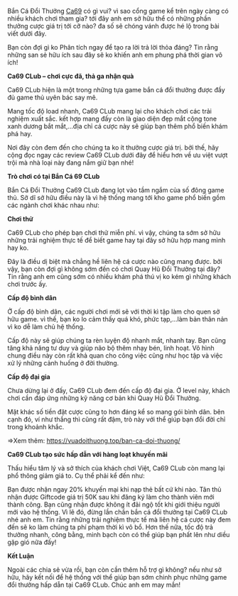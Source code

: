 Bắn Cá Đổi Thưởng <a href="https://vuadoithuong.top/ca69/
">Ca69</a> có gì vui? vì sao cổng game kể trên ngày càng có nhiều khách chơi tham gia? tới đây anh em sở hữu thể có những phần thưởng cược giá trị tới cỡ nào? đa số sẽ chóng vánh được hé lộ trong bài viết dưới đây.

Bạn còn đợi gì ko Phân tích ngay để tạo ra lời trả lời thỏa đáng? Tin rằng những san sẻ hữu ích sau đây sẽ ko khiến anh em phung phá thời gian vô ích!

<b>Ca69 CLub – chơi cực đã, thả ga nhận quà</b>

Ca69 CLub hiện là một trong những tựa game bắn cá đổi thưởng được đầy đủ game thủ uyên bác say mê.

Mang tốc độ load nhanh, Ca69 CLub mang lại cho khách chơi các trải nghiệm xuất sắc. kết hợp mang đấy còn là giao diện đẹp mắt cộng tone xanh dương bắt mắt,…địa chỉ cá cược này sẽ giúp bạn thêm phổ biến khám phá hay.

Nơi đây còn đem đến cho chúng ta ko ít thưởng cược giá trị. bởi thế, hãy cộng đọc ngay các review Ca69 CLub dưới đây để hiểu hơn về ưu việt vượt trội mà nhà loại này đang nắm giữ bạn nhé!

<b>Trò chơi có tại Bắn Cá 69 CLub</b>

Bắn Cá Đổi Thưởng Ca69 CLub đang lọt vào tầm ngắm của số đông game thủ. Sở dĩ sở hữu điều này là vì hệ thống mang tới kho game phổ biến gồm các ngành chơi khác nhau như:

<b>Chơi thử</b>

Ca69 CLub cho phép bạn chơi thử miễn phí. vì vậy, chúng ta sớm sở hữu những trải nghiệm thực tế để biết game hay tại đây sở hữu hợp mang mình hay ko.

Đây là điều dị biệt mà chẳng hề liên hệ cá cược nào cũng mang được. bởi vậy, bạn còn đợi gì không sớm đến có chơi Quay Hũ Đổi Thưởng tại đây? Tin rằng anh em cũng sớm có nhiều khám phá thú vị ko kém gì những khách chơi trước ấy.

<b>Cấp độ bình dân</b>

Ở cấp độ bình dân, các người chơi mới sẽ với thời kì tập làm cho quen sở hữu game. vì thế, bạn ko lo cảm thấy quá khó, phức tạp,…làm bản thân nản vì ko dễ làm chủ hệ thống.

Cấp độ này sẽ giúp chúng ta rèn luyện độ nhanh mắt, nhanh tay. Bạn cũng tăng khả năng tư duy và giúp não bộ thêm nhạy bén, linh hoạt. Vô hình chung điều này còn rất khả quan cho công việc cũng như học tập và việc xử lý những cảnh huống ở đời thường.

<b>Cấp độ đại gia</b>

Chưa dừng lại ở đấy, Ca69 CLub đem đến cấp độ đại gia. Ở level này, khách chơi cần đáp ứng những kỹ năng cơ bản khi Quay Hũ Đổi Thưởng.

Mặt khác số tiền đặt cược cũng to hơn đáng kể so mang gói bình dân. bên cạnh đó, ví như thắng thì cũng rất đậm, trò này với thể giúp bạn đổi đời chỉ trong khoảnh khắc.

=>Xem thêm: <a href="https://vuadoithuong.top/ban-ca-doi-thuong/">https://vuadoithuong.top/ban-ca-doi-thuong/</a>

<b>Ca69 CLub tạo sức hấp dẫn với hàng loạt khuyến mãi</b>

Thấu hiểu tâm lý và sở thích của khách chơi Việt, Ca69 CLub còn mang lại phổ thông giảm giá to. Cụ thể phải kể đến như:

Bạn được nhận ngay 20% khuyến mại khi nạp thẻ bất cứ khi nào.
Tân thủ nhận được Giftcode giá trị 50K sau khi đăng ký làm cho thành viên mới thành công.
Bạn cũng nhận được không ít đãi ngộ tốt khi giới thiệu người mới vào hệ thống.
Vì lẽ đó, đừng lần chần bắn cá đổi thưởng tại Ca69 CLub nhé anh em. Tin rằng những trải nghiệm thực tế mà liên hệ cá cược này đem đến sẽ ko làm chúng ta phí phạm thời kì vô bổ. Hơn thế nữa, tốc độ trả thưởng nhanh, công bằng, minh bạch còn có thể giúp bạn phất lên như diều gặp gió nữa đấy!

<b>Kết Luận</b>

Ngoài các chia sẻ vừa rồi, bạn còn cần thêm hỗ trợ gì không? nếu như sở hữu, hãy kết nối để hệ thống với thể giúp bạn sớm chinh phục những game đổi thưởng hấp dẫn tại Ca69 CLub. Chúc anh em may mắn!
